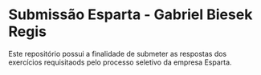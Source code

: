 # Submissão Esparta - Gabriel Biesek Regis
Este repositório possui a finalidade de submeter as respostas dos exercícios requisitaods pelo processo seletivo da empresa Esparta.
